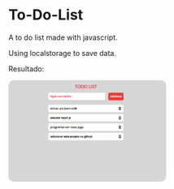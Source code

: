 # To-Do-List
A to do list made with javascript.

Using localstorage to save data.

Resultado:

<img src="./assets/src/img/screenshot.png" style="height: 200px; border-radius: 10px"/>